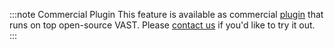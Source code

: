 :::note Commercial Plugin
This feature is available as commercial [plugin][plugin] that runs on top
open-source VAST. Please [contact us][contact-us] if you'd like to try it out.
:::

[plugin]: /docs/develop/architecture/plugins
[contact-us]: https://tenzir.com/contact-us
